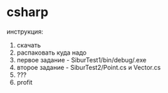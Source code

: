 # csharp

инструкция:
1. скачать
2. распаковать куда надо
3. первое задание - SiburTest1/bin/debug/.exe
4. второе задание - SiburTest2/Point.cs и Vector.cs
5. ???
6. profit
